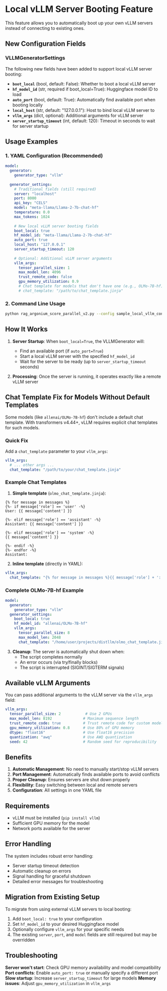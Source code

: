 # Local vLLM Server Booting Feature

This feature allows you to automatically boot up your own vLLM servers instead of connecting to existing ones.

## New Configuration Fields

### VLLMGeneratorSettings

The following new fields have been added to support local vLLM server booting:

- **`boot_local`** (bool, default: False): Whether to boot a local vLLM server
- **`hf_model_id`** (str, required if boot_local=True): Huggingface model ID to load
- **`auto_port`** (bool, default: True): Automatically find available port when booting locally
- **`local_host`** (str, default: "127.0.0.1"): Host to bind local vLLM server to
- **`vllm_args`** (dict, optional): Additional arguments for vLLM server
- **`server_startup_timeout`** (int, default: 120): Timeout in seconds to wait for server startup

## Usage Examples

### 1. YAML Configuration (Recommended)

```yaml
model:
  generator:
    generator_type: "vllm"
  
  generator_settings:
    # Traditional fields (still required)
    server: "localhost"
    port: 8000
    api_key: "CELS"
    model: "meta-llama/Llama-2-7b-chat-hf"
    temperature: 0.0
    max_tokens: 1024
    
    # New local vLLM server booting fields
    boot_local: true
    hf_model_id: "meta-llama/Llama-2-7b-chat-hf"
    auto_port: true
    local_host: "127.0.0.1"
    server_startup_timeout: 120
    
    # Optional: Additional vLLM server arguments
    vllm_args:
      tensor_parallel_size: 1
      max_model_len: 4096
      trust_remote_code: false
      gpu_memory_utilization: 0.9
      # Chat template for models that don't have one (e.g., OLMo-7B-hf)
      # chat_template: "/path/to/chat_template.jinja"
```

### 2. Command Line Usage

```bash
python rag_argonium_score_parallel_v2.py --config sample_local_vllm_config.yaml
```

## How It Works

1. **Server Startup**: When `boot_local=True`, the VLLMGenerator will:
   - Find an available port (if `auto_port=True`)
   - Start a local vLLM server with the specified `hf_model_id`
   - Wait for the server to be ready (up to `server_startup_timeout` seconds)

2. **Processing**: Once the server is running, it operates exactly like a remote vLLM server

## Chat Template Fix for Models Without Default Templates

Some models (like `allenai/OLMo-7B-hf`) don't include a default chat template. With transformers v4.44+, vLLM requires explicit chat templates for such models.

### Quick Fix

Add a `chat_template` parameter to your `vllm_args`:

```yaml
vllm_args:
  # ... other args ...
  chat_template: "/path/to/your/chat_template.jinja"
```

### Example Chat Templates

1. **Simple template** (`olmo_chat_template.jinja`):
```jinja
{% for message in messages %}
{%- if message['role'] == 'user' -%}
User: {{ message['content'] }}

{%- elif message['role'] == 'assistant' -%}
Assistant: {{ message['content'] }}

{%- elif message['role'] == 'system' -%}
{{ message['content'] }}

{%- endif -%}
{%- endfor -%}
Assistant:
```

2. **Inline template** (directly in YAML):
```yaml
vllm_args:
  chat_template: "{% for message in messages %}{{ message['role'] + ': ' + message['content'] + '\n' }}{% endfor %}Assistant:"
```

### Complete OLMo-7B-hf Example

```yaml
model:
  generator:
    generator_type: "vllm"
  generator_settings:
    boot_local: true
    hf_model_id: "allenai/OLMo-7B-hf"
    vllm_args:
      tensor_parallel_size: 8
      max_model_len: 2048
      chat_template: "/home/user/projects/distllm/olmo_chat_template.jinja"
```

3. **Cleanup**: The server is automatically shut down when:
   - The script completes normally
   - An error occurs (via try/finally blocks)
   - The script is interrupted (SIGINT/SIGTERM signals)

## Available vLLM Arguments

You can pass additional arguments to the vLLM server via the `vllm_args` field:

```yaml
vllm_args:
  tensor_parallel_size: 2           # Use 2 GPUs
  max_model_len: 8192              # Maximum sequence length
  trust_remote_code: true          # Trust remote code for custom models
  gpu_memory_utilization: 0.8      # Use 80% of GPU memory
  dtype: "float16"                 # Use float16 precision
  quantization: "awq"              # Use AWQ quantization
  seed: 42                         # Random seed for reproducibility
```

## Benefits

1. **Automatic Management**: No need to manually start/stop vLLM servers
2. **Port Management**: Automatically finds available ports to avoid conflicts
3. **Proper Cleanup**: Ensures servers are shut down properly
4. **Flexibility**: Easy switching between local and remote servers
5. **Configuration**: All settings in one YAML file

## Requirements

- vLLM must be installed (`pip install vllm`)
- Sufficient GPU memory for the model
- Network ports available for the server

## Error Handling

The system includes robust error handling:
- Server startup timeout detection
- Automatic cleanup on errors
- Signal handling for graceful shutdown
- Detailed error messages for troubleshooting

## Migration from Existing Setup

To migrate from using external vLLM servers to local booting:

1. Add `boot_local: true` to your configuration
2. Set `hf_model_id` to your desired Huggingface model
3. Optionally configure `vllm_args` for your specific needs
4. The existing `server`, `port`, and `model` fields are still required but may be overridden

## Troubleshooting

**Server won't start**: Check GPU memory availability and model compatibility
**Port conflicts**: Enable `auto_port: true` or manually specify a different port
**Slow startup**: Increase `server_startup_timeout` for large models
**Memory issues**: Adjust `gpu_memory_utilization` in `vllm_args` 